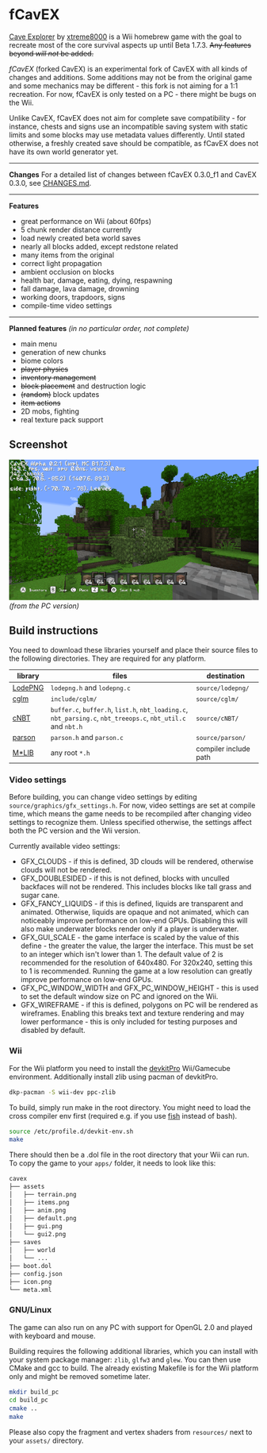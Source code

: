 # fCavEX

[Cave Explorer](https://github.com/xtreme8000/CavEX) by [xtreme8000](https://github.com/xtreme8000) is a Wii homebrew game with the goal to recreate most of the core survival aspects up until Beta 1.7.3. ~~Any features beyond *will not* be added.~~

*fCavEX* (forked CavEX) is an experimental fork of CavEX with all kinds of changes and additions. Some additions may not be from the original game and some mechanics may be different - this fork is not aiming for a 1:1 recreation. For now, fCavEX is only tested on a PC - there might be bugs on the Wii.

Unlike CavEX, fCavEX does not aim for complete save compatibility - for instance, chests and signs use an incompatible saving system with static limits and some blocks may use metadata values differently. Until stated otherwise, a freshly created save should be compatible, as fCavEX does not have its own world generator yet.

---
**Changes**
For a detailed list of changes between fCavEX 0.3.0\_f1 and CavEX 0.3.0, see [CHANGES.md](CHANGES.md).

---

**Features**
* great performance on Wii (about 60fps)
* 5 chunk render distance currently
* load newly created beta world saves
* nearly all blocks added, except redstone related
* many items from the original
* correct light propagation
* ambient occlusion on blocks
* health bar, damage, eating, dying, respawning
* fall damage, lava damage, drowning
* working doors, trapdoors, signs
* compile-time video settings

---

**Planned features** *(in no particular order, not complete)*
* main menu
* generation of new chunks
* biome colors
* ~~player physics~~
* ~~inventory management~~
* ~~block placement~~ and destruction logic
* ~~(random)~~ block updates
* ~~item actions~~
* 2D mobs, fighting
* real texture pack support

## Screenshot

![ingame0](docs/ingame0.png)
*(from the PC version)*

## Build instructions

You need to download these libraries yourself and place their source files to the following directories. They are required for any platform.

| library | files | destination |
| --- | --- | --- |
| [LodePNG](https://github.com/lvandeve/lodepng) | `lodepng.h` and `lodepng.c` | `source/lodepng/` |
| [cglm](https://github.com/recp/cglm) | `include/cglm/` | `source/cglm/` |
| [cNBT](https://github.com/chmod222/cNBT) | `buffer.c`, `buffer.h`, `list.h`, `nbt_loading.c`, `nbt_parsing.c`, `nbt_treeops.c`, `nbt_util.c` and `nbt.h` | `source/cNBT/` |
| [parson](https://github.com/kgabis/parson) | `parson.h` and `parson.c` | `source/parson/` |
| [M*LIB](https://github.com/P-p-H-d/mlib) | any root `*.h` | compiler include path |

### Video settings

Before building, you can change video settings by editing `source/graphics/gfx_settings.h`. For now, video settings are set at compile time, which means the game needs to be recompiled after changing video settings to recognize them. Unless specified otherwise, the settings affect both the PC version and the Wii version.

Currently available video settings:

* GFX_CLOUDS - if this is defined, 3D clouds will be rendered, otherwise clouds will not be rendered.
* GFX_DOUBLESIDED - if this is not defined, blocks with unculled backfaces will not be rendered. This includes blocks like tall grass and sugar cane.
* GFX_FANCY_LIQUIDS - if this is defined, liquids are transparent and animated. Otherwise, liquids are opaque and not animated, which can noticeably improve performance on low-end GPUs. Disabling this will also make underwater blocks render only if a player is underwater.
* GFX_GUI_SCALE - the game interface is scaled by the value of this define - the greater the value, the larger the interface. This must be set to an integer which isn't lower than 1. The default value of 2 is recommended for the resolution of 640x480. For 320x240, setting this to 1 is recommended. Running the game at a low resolution can greatly improve performance on low-end GPUs.
* GFX_PC_WINDOW_WIDTH and GFX_PC_WINDOW_HEIGHT - this is used to set the default window size on PC and ignored on the Wii.
* GFX_WIREFRAME - if this is defined, polygons on PC will be rendered as wireframes. Enabling this breaks text and texture rendering and may lower performance - this is only included for testing purposes and disabled by default.

### Wii

For the Wii platform you need to install the [devkitPro](https://devkitpro.org/wiki/Getting_Started) Wii/Gamecube environment. Additionally install zlib using pacman of devkitPro.

```bash
dkp-pacman -S wii-dev ppc-zlib
```

To build, simply run make in the root directory. You might need to load the cross compiler env first (required e.g. if you use [fish](https://fishshell.com/) instead of bash).

```bash
source /etc/profile.d/devkit-env.sh
make
```

There should then be a .dol file in the root directory that your Wii can run. To copy the game to your `apps/` folder, it needs to look like this:
```
cavex
├── assets
│   ├── terrain.png
│   ├── items.png
│   ├── anim.png
│   ├── default.png
│   ├── gui.png
│   └── gui2.png
├── saves
│   ├── world
│   └── ...
├── boot.dol
├── config.json
├── icon.png
└── meta.xml
```

### GNU/Linux

The game can also run on any PC with support for OpenGL 2.0 and played with keyboard and mouse.

Building requires the following additional libraries, which you can install with your system package manager: `zlib`, `glfw3` and `glew`. You can then use CMake and gcc to build. The already existing Makefile is for the Wii platform only and might be removed sometime later.

```bash
mkdir build_pc
cd build_pc
cmake ..
make
```

Please also copy the fragment and vertex shaders from `resources/` next to your `assets/` directory.
